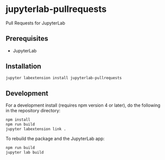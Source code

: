 # jupyterlab-pullrequests

Pull Requests for JupyterLab


## Prerequisites

* JupyterLab

## Installation

```bash
jupyter labextension install jupyterlab-pullrequests
```

## Development

For a development install (requires npm version 4 or later), do the following in the repository directory:

```bash
npm install
npm run build
jupyter labextension link .
```

To rebuild the package and the JupyterLab app:

```bash
npm run build
jupyter lab build
```

